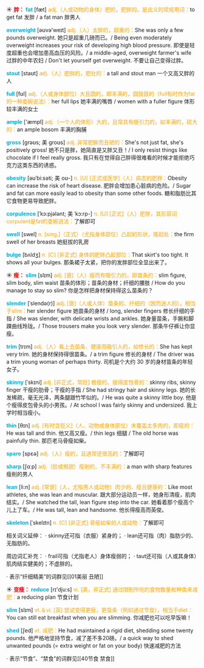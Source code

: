 ☀ <font color="red">**胖：**</font>
<font color="sky blue">**fat**</font> [fæt] 
<font color="orange">adj.（人或动物的身体）肥的，肥胖的。是此义的常规用词：</font>to get fat 发胖 / a fat man 胖男人

<font color="sky blue">**overweight**</font> [əʊvə'weɪt] 
<font color="orange">adj.（人）太胖的，超重的：</font>She was only a few pounds overweight. 她只是超重几磅而已。/ Being even moderately overweight increases your risk of developing high blood pressure. 即使是轻度超重也会增加患高血压的风险。/ a middle-aged, overweight farmer's wife 过胖的中年农妇 / Don't let yourself get overweight. 不要让自己变得过胖。

<font color="sky blue">**stout**</font> [staʊt] 
<font color="orange">adj.（人）肥胖的，肥壮的：</font>a tall and stout man 一个又高又胖的人 

<font color="sky blue">**full**</font> [fʊl] 
<font color="orange">adj.（人或身体部位）大且圆的，即丰满的，圆鼓鼓的（full有时作为fat的一种委婉说法）：</font>her full lips 她丰满的嘴唇 / women with a fuller figure 体形较丰满的女士

<font color="sky blue">**ample**</font> ['æmpl] 
<font color="orange">adj.（一个人的体形）大的，且常具有吸引力的，如丰满的，硕大的：</font>an ample bosom 丰满的胸脯
            
<font color="sky blue">**gross**</font> [grəʊs; 美 groʊs]
<font color="orange">adj. 非常肥胖而丑陋的：</font>She's not just fat, she's positively gross! 她不只是胖，她简直是又胖又丑！/ I only resist things like chocolate if I feel really gross. 我只有在觉得自己胖得很难看的时候才能拒绝巧克力这类东西的诱惑。          

<font color="sky blue">**obesity**</font> [əʊˈbi:səti; 美 oʊ-]
<font color="orange">n. [U] [正式或医学]（人）病态的肥胖：</font>Obesity can increase the risk of heart disease. 肥胖会增加患心脏病的危险。/ Sugar and fat can more easily lead to obesity than some other foods. 糖和脂肪比其它食物更易导致肥胖。

<font color="sky blue">**corpulence**</font> [ˈkɔ:pjələnt; 美 ˈkɔ:rp-]
<font color="orange">n. [U] [正式]（人）肥胖，其形容词corpulent是fat的委婉说法：</font>了解即可

<font color="sky blue">**swell**</font> [swel] 
<font color="orange">n. [sing.]（正式）（尤指身体部位）凸起的形状，隆起处：</font>the firm swell of her breasts 她挺拔的乳房
           
<font color="sky blue">**bulge**</font> [bʌldʒ]
<font color="orange">n. [C] [非正式] 身体的肥胖凸起部位：</font>That skirt's too tight. It shows all your bulges. 那条裙子太紧，把你的发胖部位全显出来了。

☀ <font color="red">**瘦：**</font>
<font color="sky blue">**slim**</font> [slɪm] 
<font color="orange">adj. [褒]（人）瘦而有吸引力的，即苗条的：</font>slim figure, slim body, slim waist 苗条的体形；苗条的身材；纤细的腰肢 / How do you manage to stay so slim? 你是怎样把身材保持得这么苗条的？
           
<font color="sky blue">**slender**</font> [ˈslendə(r)]
<font color="orange">adj. [褒]（人或人体）苗条的、纤细的（因而迷人的）。相当于slim：</font>her slender figure 她苗条的身材 / long, slender fingers 修长纤细的手指 / She was slender, with delicate wrists and ankles. 她身量苗条，手腕和脚踝曲线玲珑。/ Those trousers make you look very slender. 那条牛仔裤让你显瘦。
           
<font color="sky blue">**trim**</font> [trɪm]
<font color="orange">adj.（人）看上去苗条、健康而吸引人的，如修长的：</font>She has kept very trim. 她的身材保持得很苗条。/ a trim figure 修长的身材 / The driver was a trim young woman of perhaps thirty. 司机是个大约 30 岁的身材苗条的年轻女子。           

<font color="sky blue">**skinny**</font> [ˈskɪni]
<font color="orange">adj. [非正式，常贬] 极瘦的、瘦得皮包骨的：</font>skinny ribs, skinny finger 干瘦的肋骨；干瘦的手指 / She had stringy hair and skinny legs. 她的长发稀疏，毫无光泽，两条腿跟竹竿似的。/ He was quite a skinny little boy. 他是个瘦得皮包骨头的小男孩。/ At school I was fairly skinny and undersized. 我上学时相当瘦小。

<font color="sky blue">**thin**</font> [θɪn] 
<font color="orange">adj. [有时含贬义]（人、动物或身体部位）未覆盖太多肉的，即瘦的：</font>He was tall and thin. 他又高又瘦。/ thin legs 细腿 / The old horse was painfully thin. 那匹老马骨瘦如柴。

<font color="sky blue">**spare**</font> [spεə] 
<font color="orange">adj.（人）瘦的，且通常还很高的：</font>了解即可

<font color="sky blue">**sharp**</font> [ʃɑːp] 
<font color="orange">adj.（脸或相貌）瘦削的、不丰满的：</font>a man with sharp features 瘦削的男人 
             
<font color="sky blue">**lean**</font> [li:n]
<font color="orange">adj. [常褒]（人，尤指男人或动物）肉少的、瘦且健康的：</font>Like most athletes, she was lean and muscular. 跟大部分运动员一样，她身形清瘦，肌肉结实。/ She watched the tall, lean figure step into the car. 她看着那个瘦高个儿上了车。/ He was tall, lean and handsome. 他长得瘦高而英俊。

<font color="sky blue">**skeleton**</font> [ˈskelɪtn]
<font color="orange">n. [C] [非正式] 骨瘦如柴的人或动物：</font>了解即可

相关词义延伸：
· skinny还可指（衣服）紧身的；
· lean还可指（肉）脂肪少的、无脂肪的。

周边词汇补充：
· frail可指（尤指老人）身体瘦弱的；
· taut还可指（人或其身体）肌肉结实健美的；不虚胖的。

· 表示“纤细精美”的词群见[[01美丽 丑陋]]

☀ <font color="red">**变瘦：**</font>
<font color="sky blue">**reduce**</font> [rɪ'dju:s] 
<font color="orange">vi. [美，非正式] 通过限制所吃的食物数量和种类来减肥：</font>a reducing plan 节食计划

<font color="sky blue">**slim**</font> [slɪm] 
<font color="orange">vt.＆vi. [英] 尝试变得更瘦，更苗条（例如通过节食），相当于diet：</font>You can still eat breakfast when you are slimming. 你减肥也可以吃早饭嘛！
           
<font color="sky blue">**shed**</font> [ʃed]
<font color="orange">vt. 减肥：</font>He had maintained a rigid diet, shedding some twenty pounds. 他严格地坚持节食，减了差不多20磅。/ a quick way to shed unwanted pounds (= extra weight or fat on your body) 快速减肥的方法

· 表示“节食”、“禁食”的词群见[[40节食 禁食]]
